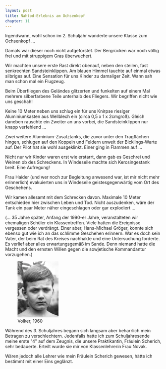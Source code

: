 ```yaml
---  
layout: post
title: Nahtod-Erlebnis am Ochsenkopf
chapter: 11
---  
```




Irgendwann, wohl schon im 2. Schuljahr wanderte unsere Klasse zum Ochsenkopf …

Damals war dieser noch nicht aufgeforstet. Der Bergrücken war noch völlig frei
und mit struppigem Gras überwuchert.

Wir machten unsere erste Rast direkt obenauf, neben den steilen, fast
senkrechten Sandsteinklippen. Am blauen Himmel tauchte auf einmal etwas
silbriges auf. Eine Sensation für uns Kinder zu damaliger Zeit. Wann sah man
schon mal ein Flugzeug.

Beim Überfliegen des Geländes glitzerten und funkelten auf einem Mal mehrere
silberfarbene Teile unterhalb des Fliegers. Wir begriffen nicht wie uns
geschah!

Keine 10 Meter neben uns schlug ein für uns Knirpse riesiger Aluminiumkasten
aus Wellblech ein (circa 0,5 x 1 x 2cmgroß). Gleich daneben rauschte ein
Zweiter an uns vorbei, die Sandsteinklippen nur knapp verfehlend …

Zwei weitere Aluminium-Zusatztanks, die zuvor unter den Tragflächen hingen,
schlugen auf den Koppeln und Feldern unweit der Bicklings-Warte auf. Der Pilot
hat sie wohl ausgeklinkt. Einer ging in Flammen auf …

Nicht nur wir Kinder waren erst wie erstarrt, dann gab es Geschrei und Weinen
ob des Schreckens. In Windeseile machte sich Kerosingestank breit. Eine
Aufregung!

Frau Haider (und wer noch zur Begleitung anwesend war, ist mir nicht mehr
erinnerlich) evakuierten uns in Windeseile geistesgegenwärtig vom Ort des
Geschehens.

Wir kamen allesamt mit dem Schrecken davon. Maximale 10 Meter entschieden hier
zwischen Leben und Tod. Nicht auszudenken, wäre der Tank ein paar Meter näher
eingeschlagen oder gar explodiert …

(… 35 Jahre später, Anfang der 1990-er Jahre, veranstalteten wir ehemaligen
Schüler ein Klassentreffen. Viele hatten die Ereignisse vergessen oder
verdrängt. Einer aber, Hans-Michael Gröger, konnte sich ebenso gut wie ich an
das schlimme Geschehen erinnern. War es doch sein Vater, der beim Rat des
Kreises nachhakte und eine Untersuchung forderte. Es verlief aber alles
erwartungsgemäß im Sande. Denn niemand hatte die Macht und den ernsten Willen
gegen die sowjetische Kommandantur vorzugehen.)

<figure class="right"><a href="/bilder/032.jpg" title="Klicken f&uuml;r Grossansicht" rel="facebox"><img title="Volker, 1960" src="/bilder/thumb-032.png"></a><figcaption>Volker, 1960</figcaption></figure>
 Während des 3. Schuljahres begann sich langsam aber beharrlich mein
Betragen zu verschlechtern. Jedenfalls hatte ich zum Schuljahresende meine
erste "4" auf dem Zeugnis, die unsere Praktikantin, Fräulein Scherich, sehr
bedauerte. Erteilt wurde sie mir von Klassenlehrerin Frau Novak.

Wären jedoch alle Lehrer wie mein Fräulein Scherich gewesen, hätte ich
bestimmt mit einer Eins geglänzt.

